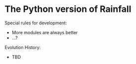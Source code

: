 The Python version of Rainfall
==============================

Special rules for development:

  * More modules are always better
  * ...?

Evolution History:

  * TBD